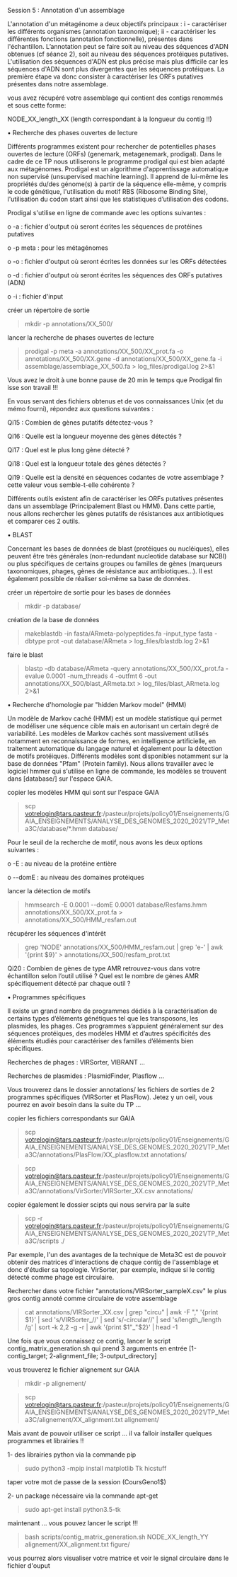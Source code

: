 Session 5 : Annotation d'un assemblage

L'annotation d'un métagénome a deux objectifs principaux : i - caractériser les différents organismes (annotation taxonomique); ii - caractériser les différentes fonctions (annotation fonctionnelle), présentes dans l'échantillon. L’annotation peut se faire soit au niveau des séquences d'ADN obtenues (cf séance 2), soit au niveau des séquences protéiques putatives. L'utilisation des séquences d'ADN est plus précise mais plus difficile car les séquences d'ADN sont plus divergentes que les séquences protéiques. La première étape va donc consister à caractériser les ORFs putatives présentes dans notre assemblage.

vous avez récupéré votre assemblage qui contient des contigs renommés et sous cette forme:

NODE_XX_length_XX (length correspondant à la longueur du contig !!)

•	Recherche des phases ouvertes de lecture

Différents programmes existent pour rechercher de potentielles phases ouvertes de lecture (ORFs) (genemark, metagenemark, prodigal). Dans le cadre de ce TP nous utiliserons le programme prodigal qui est bien adapté aux métagénomes. Prodigal est un algorithme d'apprentissage automatique non supervisé (unsupervised machine learning). Il apprend de lui-même les propriétés du/des génome(s) à partir de la séquence elle-même, y compris le code génétique, l'utilisation du motif RBS (Ribosome Binding Site), l'utilisation du codon start ainsi que les statistiques d’utilisation des codons.

Prodigal s'utilise en ligne de commande avec les options suivantes :

o	 -a : fichier d'output où seront écrites les séquences de protéines putatives

o 	-p meta : pour les métagénomes

o 	-o : fichier d'output où seront écrites les données sur les ORFs détectées

o 	-d : fichier d'output où seront écrites les séquences des ORFs putatives (ADN)

o	 -i : fichier d'input

créer un répertoire de sortie

> mkdir  -p  annotations/XX_500/

lancer la recherche de phases ouvertes de lecture

> prodigal -p meta -a annotations/XX_500/XX_prot.fa -o annotations/XX_500/XX.gene -d annotations/XX_500/XX_gene.fa -i  assemblage/assemblage_XX_500.fa  >  log_files/prodigal.log  2>&1

Vous avez le droit à une bonne pause de 20 min le temps que Prodigal fin isse son travail !!!

En vous servant des fichiers obtenus et de vos connaissances Unix (et du mémo fourni), répondez aux questions suivantes :

Qi15 : Combien de gènes putatifs détectez-vous ?

Qi16 : Quelle est la longueur moyenne des gènes détectés ?

Qi17 : Quel est le plus long gène détecté ?

Qi18 : Quel est la longueur totale des gènes détectés ?

Qi19 : Quelle est la densité en séquences codantes de votre assemblage ? cette valeur vous semble-t-elle cohérente ?

Différents outils existent afin de caractériser les ORFs putatives présentes dans un assemblage (Principalement Blast ou HMM). Dans cette partie, nous allons rechercher les gènes putatifs de résistances aux antibiotiques et comparer ces 2 outils.

•	BLAST

Concernant les bases de données de blast (protéiques ou nucléiques), elles peuvent être très générales (non-redundant nucleotide database sur NCBI) ou plus spécifiques de certains groupes ou familles de gènes (marqueurs taxonomiques, phages, gènes de résistance aux antibiotiques...). Il est également possible de réaliser soi-même sa base de données.

créer un répertoire de sortie pour les bases de données

> mkdir -p database/

création de la base de données

> makeblastdb -in fasta/ARmeta-polypeptides.fa -input_type fasta -dbtype prot -out database/ARmeta > log_files/blastdb.log  2>&1

faire le blast

> blastp -db database/ARmeta -query annotations/XX_500/XX_prot.fa -evalue 0.0001 -num_threads 4 -outfmt 6 -out annotations/XX_500/blast_ARmeta.txt >  log_files/blast_ARmeta.log  2>&1

•	Recherche d'homologie par "hidden Markov model" (HMM)

Un modèle de Markov caché (HMM) est un modèle statistique qui permet de modéliser une séquence cible mais en autorisant un certain degré de variabilité. Les modèles de Markov cachés sont massivement utilisés notamment en reconnaissance de formes, en intelligence artificielle, en traitement automatique du langage naturel et également pour la détection de motifs protéiques. Différents modèles sont disponibles notamment sur la base de données "Pfam" (Protein family).
Nous allons travailler avec le logiciel hmmer qui s'utilise en ligne de commande, les modèles se trouvent dans [database/] sur l'espace GAIA. 

copier les modèles HMM qui sont sur l'espace GAIA

> scp votrelogin@tars.pasteur.fr:/pasteur/projets/policy01/Enseignements/GAIA_ENSEIGNEMENTS/ANALYSE_DES_GENOMES_2020_2021/TP_Meta3C/database/*.hmm database/

Pour le seuil de la recherche de motif, nous avons les deux options suivantes :

o	 -E : au niveau de la protéine entière

o 	--domE : au niveau des domaines protéiques

lancer la détection de motifs

> hmmsearch  -E  0.0001  --domE  0.0001  database/Resfams.hmm  annotations/XX_500/XX_prot.fa  >  annotations/XX_500/HMM_resfam.out

récupérer les séquences d'intérêt

> grep  'NODE'  annotations/XX_500/HMM_resfam.out  |  grep  'e-'  |  awk  '{print  $9}'  >  annotations/XX_500/resfam_prot.txt

Qi20 : Combien de gènes de type AMR retrouvez-vous dans votre échantillon selon l’outil utilisé ? Quel est le nombre de gènes AMR spécifiquement détecté par chaque outil ?

•	Programmes spécifiques

Il existe un grand nombre de programmes dédiés à la caractérisation de certains types d’éléments génétiques tel que les transposons, les plasmides, les phages. Ces programmes s’appuient généralement sur des séquences protéiques, des modèles HMM et d’autres spécificités des éléments étudiés pour caractériser des familles d’éléments bien spécifiques.

Recherches de phages : VIRSorter, VIBRANT …

Recherches de plasmides : PlasmidFinder, Plasflow …

Vous trouverez dans le dossier annotations/ les fichiers de sorties de 2 programmes spécifiques (VIRSorter et PlasFlow). Jetez y un oeil, vous pourrez en avoir besoin dans la suite du TP ...

copier les fichiers correspondants sur GAIA

> scp votrelogin@tars.pasteur.fr:/pasteur/projets/policy01/Enseignements/GAIA_ENSEIGNEMENTS/ANALYSE_DES_GENOMES_2020_2021/TP_Meta3C/annotations/PlasFlow/XX_plasflow.txt annotations/

> scp votrelogin@tars.pasteur.fr:/pasteur/projets/policy01/Enseignements/GAIA_ENSEIGNEMENTS/ANALYSE_DES_GENOMES_2020_2021/TP_Meta3C/annotations/VirSorter/VIRSorter_XX.csv annotations/

copier également le dossier scipts qui nous servira par la suite 

> scp -r votrelogin@tars.pasteur.fr:/pasteur/projets/policy01/Enseignements/GAIA_ENSEIGNEMENTS/ANALYSE_DES_GENOMES_2020_2021/TP_Meta3C/scripts ./

Par exemple, l'un des avantages de la technique de Meta3C est de pouvoir obtenir des matrices d'interactions de chaque contig de l'assemblage et donc d'étudier sa topologie. VirSorter, par exemple, indique si le contig détecté comme phage est circulaire.

Rechercher dans votre fichier "annotations/VIRSorter_sampleX.csv" le plus gros contig annoté comme circulaire de votre assemblage 

> cat annotations/VIRSorter_XX.csv | grep "circu" | awk -F "," '{print $1}' | sed 's/VIRSorter_//' | sed 's/-circular//' | sed 's/length_/length /g' | sort -k 2,2 -g -r | awk '{print $1"_"$2}' | head -1 

Une fois que vous connaissez ce contig, lancer le script contig_matrix_generation.sh qui prend 3 arguments en entrée [1-contig_target; 2-alignment_file; 3-output_directory]

vous trouverez le fichier alignement sur GAIA

> mkdir -p alignement/

> scp votrelogin@tars.pasteur.fr:/pasteur/projets/policy01/Enseignements/GAIA_ENSEIGNEMENTS/ANALYSE_DES_GENOMES_2020_2021/TP_Meta3C/alignement/XX_alignment.txt alignement/

Mais avant de pouvoir utiliser ce script ... il va falloir installer quelques programmes et librairies !!

1- des librairies python via la commande pip

> sudo python3 -mpip install matplotlib Tk hicstuff

taper votre mot de passe de la session (CoursGeno1$)

2- un package nécessaire via la commande apt-get

> sudo apt-get install python3.5-tk

maintenant ... vous pouvez lancer le script !!!

> bash scripts/contig_matrix_generation.sh NODE_XX_length_YY alignement/XX_alignment.txt figure/

vous pourrez alors visualiser votre matrice et voir le signal circulaire dans le fichier d'ouput


